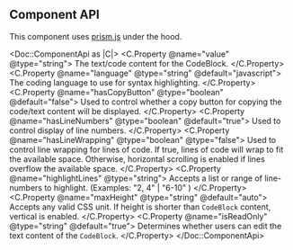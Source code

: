 ## Component API

This component uses [prism.js](https://prismjs.com/) under the hood.

<Doc::ComponentApi as |C|>
  <C.Property @name="value" @type="string">
    The text/code content for the CodeBlock.
  </C.Property>
  <C.Property @name="language" @type="string" @default="javascript">
    The coding language to use for syntax highlighting.
  </C.Property>
  <C.Property @name="hasCopyButton" @type="boolean" @default="false">
    Used to control whether a copy button for copying the code/text content will be displayed.
  </C.Property>
  <C.Property @name="hasLineNumbers" @type="boolean" @default="true">
    Used to control display of line numbers.
  </C.Property>
  <C.Property @name="hasLineWrapping" @type="boolean" @type="false">
    Used to control line wrapping for lines of code. If true, lines of code will wrap to fit the available space. Otherwise, horizontal scrolling is enabled if lines overflow the available space.
  </C.Property>
  <C.Property @name="highlightLines" @type="string">
    Accepts a list or range of line-numbers to highlight. (Examples: "2, 4" | "6-10" )
  </C.Property>
  <C.Property @name="maxHeight" @type="string" @default="auto">
    Accepts any valid CSS unit. If height is shorter than `CodeBlock` content, vertical is enabled.
  </C.Property>
  <C.Property @name="isReadOnly" @type="string" @default="true">
    Determines whether users can edit the text content of the `CodeBlock`.
  </C.Property>
</Doc::ComponentApi>
